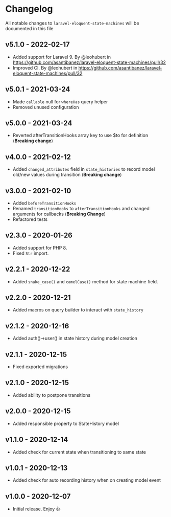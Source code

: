 # Changelog

All notable changes to `laravel-eloquent-state-machines` will be documented in this file

## v5.1.0 - 2022-02-17

- Added support for Laravel 9. By @leohubert in https://github.com/asantibanez/laravel-eloquent-state-machines/pull/32
- Improved CI. By @leohubert in https://github.com/asantibanez/laravel-eloquent-state-machines/pull/32

## v5.0.1 - 2021-03-24

- Made `callable` null for `whereHas` query helper
- Removed unused configuration

## v5.0.0 - 2021-03-24

- Reverted afterTransitionHooks array key to use $to for definition (**Breaking change**)
  
## v4.0.0 - 2021-02-12

- Added `changed_attributes` field in `state_histories` to record model old/new 
  values during transition (**Breaking change**)

## v3.0.0 - 2021-02-10

- Added `beforeTransitionHooks`
- Renamed `transitionHooks` to `afterTransitionHooks` and changed arguments for callbacks (**Breaking Change**)
- Refactored tests

## v2.3.0 - 2020-01-26

- Added support for PHP 8.
- Fixed `Str` import.

## v2.2.1 - 2020-12-22

- Added `snake_case()` and `camelCase()` method for state machine field.

## v2.2.0 - 2020-12-21

- Added macros on query builder to interact with `state_history`

## v2.1.2 - 2020-12-16

- Added auth()->user() in state history during model creation 

## v2.1.1 - 2020-12-15

- Fixed exported migrations

## v2.1.0 - 2020-12-15

- Added ability to postpone transitions

## v2.0.0 - 2020-12-15

- Added responsible property to StateHistory model

## v1.1.0 - 2020-12-14

- Added check for current state when transitioning to same state

## v1.0.1 - 2020-12-13

- Added check for auto recording history when on creating model event

## v1.0.0 - 2020-12-07

- Initial release. Enjoy 👍
